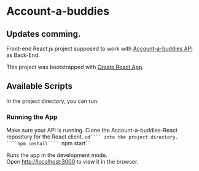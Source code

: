 # Account-a-buddies

## Updates comming.

Front-end  React.js project supposed to work with [Account-a-buddies API](https://github.com/felipetempus/accountabuddies-API) as Back-End.

This project was bootstrapped with [Create React App](https://github.com/facebook/create-react-app).

## Available Scripts

In the project directory, you can run:

### Running the App
Make sure your API is running.
Clone the Account-a-buddies-React repository for the React client.
```cd```` into the project directory.
````npm install````
```npm start```

Runs the app in the development mode.<br />
Open [http://localhost:3000](http://localhost:3000) to view it in the browser.
